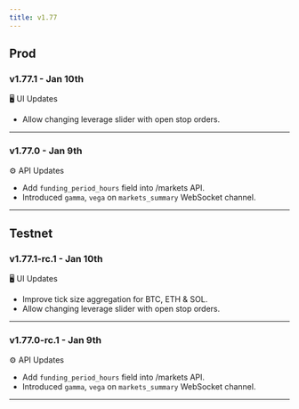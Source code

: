 ```yaml
---
title: v1.77
---
```


## Prod
### v1.77.1 - Jan 10th

🖥️  UI Updates
* Allow changing leverage slider with open stop orders.

---
### v1.77.0 - Jan 9th

⚙️ API Updates
* Add `funding_period_hours` field into /markets API.
* Introduced `gamma`, `vega` on `markets_summary` WebSocket channel.

---

## Testnet
### v1.77.1-rc.1 - Jan 10th

🖥️  UI Updates
* Improve tick size aggregation for BTC, ETH & SOL.
* Allow changing leverage slider with open stop orders.
---

### v1.77.0-rc.1 - Jan 9th

⚙️ API Updates
* Add `funding_period_hours` field into /markets API.
* Introduced `gamma`, `vega` on `markets_summary` WebSocket channel.
---
